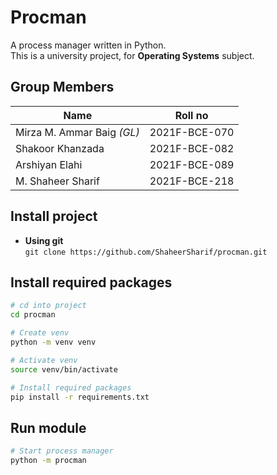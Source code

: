# Procman

A process manager written in Python.  
This is a university project, for **Operating Systems** subject.

## Group Members

| Name                       | Roll no       |
| -------------------------- | ------------- |
| Mirza M. Ammar Baig *(GL)* | 2021F-BCE-070 |
| Shakoor Khanzada           | 2021F-BCE-082 |
| Arshiyan Elahi             | 2021F-BCE-089 |
| M. Shaheer Sharif          | 2021F-BCE-218 |

## Install project

* **Using git**  
`git clone https://github.com/ShaheerSharif/procman.git`

## Install required packages

```bash
# cd into project
cd procman

# Create venv
python -m venv venv

# Activate venv
source venv/bin/activate

# Install required packages
pip install -r requirements.txt
```

## Run module

```bash
# Start process manager
python -m procman
```
